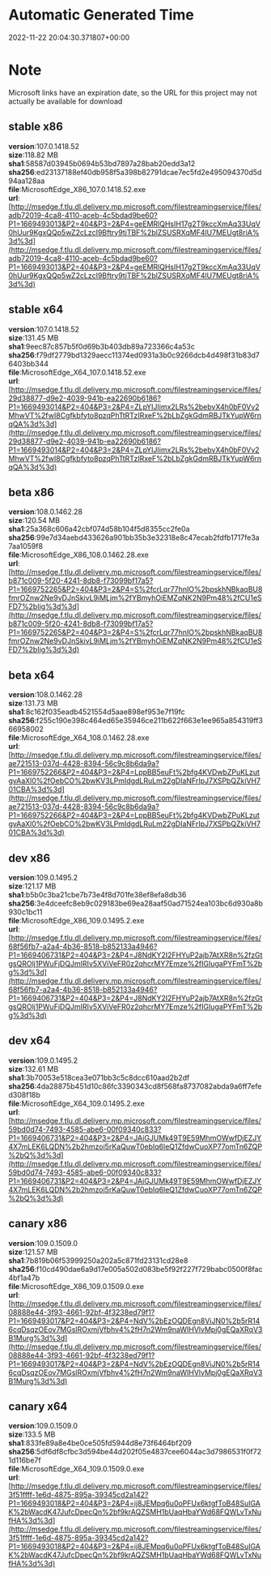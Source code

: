 # Automatic Generated Time
2022-11-22 20:04:30.371807+00:00

# Note
Microsoft links have an expiration date, so the URL for this project may not actually be available for download

## stable x86
**version**:107.0.1418.52  
**size**:118.82 MB  
**sha1**:58587d03945b0694b53bd7897a28bab20edd3a12  
**sha256**:ed23137188ef40db958f5a398b82791dcae7ec5fd2e495094370d5d94aa128aa  
**file**:MicrosoftEdge_X86_107.0.1418.52.exe  
**url**:[http://msedge.f.tlu.dl.delivery.mp.microsoft.com/filestreamingservice/files/adb72019-4ca8-4110-aceb-4c5bdad9be60?P1=1669493013&P2=404&P3=2&P4=geEMRlQHsIH17g2T9kccXmAq33UqV0hUur9KgxQQp5wZ2cLzcI9Bftry9tjTBF%2blZSUSRXqMF4lU7MEUgt8riA%3d%3d](http://msedge.f.tlu.dl.delivery.mp.microsoft.com/filestreamingservice/files/adb72019-4ca8-4110-aceb-4c5bdad9be60?P1=1669493013&P2=404&P3=2&P4=geEMRlQHsIH17g2T9kccXmAq33UqV0hUur9KgxQQp5wZ2cLzcI9Bftry9tjTBF%2blZSUSRXqMF4lU7MEUgt8riA%3d%3d)  

## stable x64
**version**:107.0.1418.52  
**size**:131.45 MB  
**sha1**:9eec87c857b5f0d69b3b403db89a723366c4a53c  
**sha256**:f79df2779bd1329aecc11374ed0931a3b0c9266dcb4d498f31b83d76403bb344  
**file**:MicrosoftEdge_X64_107.0.1418.52.exe  
**url**:[http://msedge.f.tlu.dl.delivery.mp.microsoft.com/filestreamingservice/files/29d38877-d9e2-4039-941b-ea22690b6186?P1=1669493014&P2=404&P3=2&P4=ZLpYIJIimx2LRs%2bebvX4h0bF0Vv2MhwVT%2fwI8Cgfkbfyto8pzqPhTtRTzIRxeF%2bLbZgkGdmRBJTkYupW6rnqQA%3d%3d](http://msedge.f.tlu.dl.delivery.mp.microsoft.com/filestreamingservice/files/29d38877-d9e2-4039-941b-ea22690b6186?P1=1669493014&P2=404&P3=2&P4=ZLpYIJIimx2LRs%2bebvX4h0bF0Vv2MhwVT%2fwI8Cgfkbfyto8pzqPhTtRTzIRxeF%2bLbZgkGdmRBJTkYupW6rnqQA%3d%3d)  

## beta x86
**version**:108.0.1462.28  
**size**:120.54 MB  
**sha1**:25a368c606a42cbf074d58b104f5d8355cc2fe0a  
**sha256**:99e7d34aebd433626a901bb35b3e32318e8c47ecab2fdfb1717fe3a7aa1059f8  
**file**:MicrosoftEdge_X86_108.0.1462.28.exe  
**url**:[http://msedge.f.tlu.dl.delivery.mp.microsoft.com/filestreamingservice/files/b871c009-5f20-4241-8db8-f73099bf17a5?P1=1669752265&P2=404&P3=2&P4=S%2fcrLqr77hnIO%2bpskhNBkaqBU8fmrOZnw2Ne9vDJnSkivL9iMLjm%2fYBmyhOiEMZqNK2N9Pm48%2fCU1eSFD7%2bIig%3d%3d](http://msedge.f.tlu.dl.delivery.mp.microsoft.com/filestreamingservice/files/b871c009-5f20-4241-8db8-f73099bf17a5?P1=1669752265&P2=404&P3=2&P4=S%2fcrLqr77hnIO%2bpskhNBkaqBU8fmrOZnw2Ne9vDJnSkivL9iMLjm%2fYBmyhOiEMZqNK2N9Pm48%2fCU1eSFD7%2bIig%3d%3d)  

## beta x64
**version**:108.0.1462.28  
**size**:131.73 MB  
**sha1**:8c162f035eadb4521554d5aae898ef953e7f19fc  
**sha256**:f255c190e398c464ed65e35946ce211b622f663e1ee965a854319ff366958002  
**file**:MicrosoftEdge_X64_108.0.1462.28.exe  
**url**:[http://msedge.f.tlu.dl.delivery.mp.microsoft.com/filestreamingservice/files/ae721513-037d-4428-8394-56c9c8b6da9a?P1=1669752266&P2=404&P3=2&P4=LppBB5euFt%2bfg4KVDwbZPuKLzutgvAaXl0%2fOebCO%2bwKV3LPmIdgdLRuLm22gDIaNFrIpJ7XSPbQZkiVH701CBA%3d%3d](http://msedge.f.tlu.dl.delivery.mp.microsoft.com/filestreamingservice/files/ae721513-037d-4428-8394-56c9c8b6da9a?P1=1669752266&P2=404&P3=2&P4=LppBB5euFt%2bfg4KVDwbZPuKLzutgvAaXl0%2fOebCO%2bwKV3LPmIdgdLRuLm22gDIaNFrIpJ7XSPbQZkiVH701CBA%3d%3d)  

## dev x86
**version**:109.0.1495.2  
**size**:121.17 MB  
**sha1**:b5b0c3ba21cbe7b73e4f8d701fe38ef8efa8db36  
**sha256**:3e4dceefc8eb9c029183be69ea28aaf50ad71524ea103bc6d930a8b930c1bc11  
**file**:MicrosoftEdge_X86_109.0.1495.2.exe  
**url**:[http://msedge.f.tlu.dl.delivery.mp.microsoft.com/filestreamingservice/files/68f56fb7-a2a4-4b36-8518-b852133a4946?P1=1669406731&P2=404&P3=2&P4=J8NdKY2I2FHYuP2ajb7AtXR8n%2fzGtgsQROlj1PWuFjDQJmIRIv5XViVeFR0z2qhcrMY7Emze%2fIGIugaPYFmT%2bg%3d%3d](http://msedge.f.tlu.dl.delivery.mp.microsoft.com/filestreamingservice/files/68f56fb7-a2a4-4b36-8518-b852133a4946?P1=1669406731&P2=404&P3=2&P4=J8NdKY2I2FHYuP2ajb7AtXR8n%2fzGtgsQROlj1PWuFjDQJmIRIv5XViVeFR0z2qhcrMY7Emze%2fIGIugaPYFmT%2bg%3d%3d)  

## dev x64
**version**:109.0.1495.2  
**size**:132.61 MB  
**sha1**:3b70053e518cea3e071bb3c5c8dcc610aad2b2df  
**sha256**:4da28875b451d10c86fc3390343cd8f568fa8737082abda9a6ff7efed308f18b  
**file**:MicrosoftEdge_X64_109.0.1495.2.exe  
**url**:[http://msedge.f.tlu.dl.delivery.mp.microsoft.com/filestreamingservice/files/59bd0d74-7493-4585-abe6-00f09340c833?P1=1669406731&P2=404&P3=2&P4=JAiGJUMk49T9E59MhmOWwfDjEZJY4X7mLEK6LQDN%2b2hmzoi5rKaQuwT0ebIq6leQ1ZfdwCuoXP77omTn6ZQP%2bQ%3d%3d](http://msedge.f.tlu.dl.delivery.mp.microsoft.com/filestreamingservice/files/59bd0d74-7493-4585-abe6-00f09340c833?P1=1669406731&P2=404&P3=2&P4=JAiGJUMk49T9E59MhmOWwfDjEZJY4X7mLEK6LQDN%2b2hmzoi5rKaQuwT0ebIq6leQ1ZfdwCuoXP77omTn6ZQP%2bQ%3d%3d)  

## canary x86
**version**:109.0.1509.0  
**size**:121.57 MB  
**sha1**:7b819b06f53999250a202a5c871fd23131cd28e8  
**sha256**:f10cd490dae6a9d17e005a502d083be5f92f227f729babc0500f8fac4bf1a47b  
**file**:MicrosoftEdge_X86_109.0.1509.0.exe  
**url**:[http://msedge.f.tlu.dl.delivery.mp.microsoft.com/filestreamingservice/files/08888e44-3f93-4661-92bf-4f3238ed79f1?P1=1669493017&P2=404&P3=2&P4=NdV%2bEzOQDEgn8ViJN0%2b5rR146cqDsqzOEov7MGslROxmjVfbhv4%2fH7n2Wm9naWIHVlvMpj0gEQaXRqV3B1Murg%3d%3d](http://msedge.f.tlu.dl.delivery.mp.microsoft.com/filestreamingservice/files/08888e44-3f93-4661-92bf-4f3238ed79f1?P1=1669493017&P2=404&P3=2&P4=NdV%2bEzOQDEgn8ViJN0%2b5rR146cqDsqzOEov7MGslROxmjVfbhv4%2fH7n2Wm9naWIHVlvMpj0gEQaXRqV3B1Murg%3d%3d)  

## canary x64
**version**:109.0.1509.0  
**size**:133.5 MB  
**sha1**:833fe89a8e4be0ce505fd5944d8e73f6464bf209  
**sha256**:5df6df8cfbc3d594be44d202f05e4837cee6044ac3d7986531f0f721d116be7f  
**file**:MicrosoftEdge_X64_109.0.1509.0.exe  
**url**:[http://msedge.f.tlu.dl.delivery.mp.microsoft.com/filestreamingservice/files/3f51ffff-1e6d-4875-895a-39345cd2a142?P1=1669493018&P2=404&P3=2&P4=ij8JEMpq6u0oPFUx6ktgfToB48SuIGAK%2bWacdK47JufcDpecQn%2bf9krAQZSMH1bUaqHbaYWd68FQWLvTxNufHA%3d%3d](http://msedge.f.tlu.dl.delivery.mp.microsoft.com/filestreamingservice/files/3f51ffff-1e6d-4875-895a-39345cd2a142?P1=1669493018&P2=404&P3=2&P4=ij8JEMpq6u0oPFUx6ktgfToB48SuIGAK%2bWacdK47JufcDpecQn%2bf9krAQZSMH1bUaqHbaYWd68FQWLvTxNufHA%3d%3d)  

